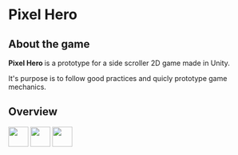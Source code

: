 <div class="col-10 mx-auto">
    <div class="row">
        <h1 class="mx-auto mt-5">
            Pixel Hero
        </h1>
    </div>
</div>

## About the game
<strong> Pixel Hero </strong> is a prototype for a side scroller 2D game made in Unity.

It's purpose is to follow good practices and quicly prototype game mechanics.

## Overview

<img src="/Assets/Gifs/pixelHeroGif1)" width="40" height="40" />
<img src="/Assets/Gifs/pixelHeroGif2)" width="40" height="40" />
<img src="/Assets/Gifs/pixelHeroGif3)" width="40" height="40" />
